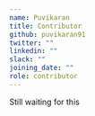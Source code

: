 ```yaml
---
name: Puvikaran
title: Contributor
github: puvikaran91
twitter: ""
linkedin: ""
slack: ""
joining_date: ""
role: contributor
---
```


Still waiting for this
